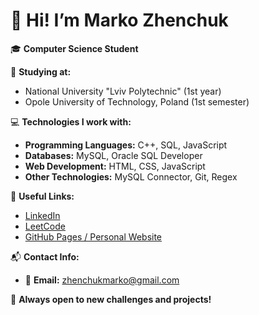 # 👋 Hi! I’m Marko Zhenchuk  

🎓 **Computer Science Student**  

📌 **Studying at:**  
- National University "Lviv Polytechnic" (1st year)
- Opole University of Technology, Poland (1st semester)  
  
💻 **Technologies I work with:**  
- **Programming Languages:** C++, SQL, JavaScript
- **Databases:** MySQL, Oracle SQL Developer
- **Web Development:** HTML, CSS, JavaScript
- **Other Technologies:** MySQL Connector, Git, Regex  
  
🔗 **Useful Links:**
- [LinkedIn](https://www.linkedin.com/in/marko-zhenchuk-812726357/)
- [LeetCode](https://leetcode.com/u/Marko_Zh/)
- [GitHub Pages / Personal Website](https://marko-programmer.github.io/CV/index_en.html)  
  
📬 **Contact Info:**  
- 📧 **Email:** [zhenchukmarko@gmail.com](mailto:your-email@example.com)  
  
🚀 **Always open to new challenges and projects!**  
